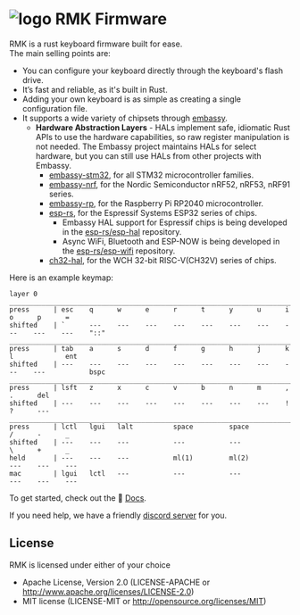 # ![logo](https://github.com/rmk-firmware/rmk/blob/master/docs/public/logo-64x64.png?raw=true) RMK Firmware

RMK is a rust keyboard firmware built for ease.  
The main selling points are:
  - You can configure your keyboard directly through the keyboard's flash drive.
  - It’s fast and reliable, as it's built in Rust.
  - Adding your own keyboard is as simple as creating a single configuration file.
  - It supports a wide variety of chipsets through [embassy](https://github.com/embassy-rs/embassy).
    - **Hardware Abstraction Layers** - HALs implement safe, idiomatic Rust APIs to use the hardware capabilities, so raw register manipulation is not needed. The Embassy project maintains HALs for select hardware, but you can still use HALs from other projects with Embassy.
      - <a href="https://docs.embassy.dev/embassy-stm32/">embassy-stm32</a>, for all STM32 microcontroller families.
      - <a href="https://docs.embassy.dev/embassy-nrf/">embassy-nrf</a>, for the Nordic Semiconductor nRF52, nRF53, nRF91 series.
      - <a href="https://docs.embassy.dev/embassy-rp/">embassy-rp</a>, for the Raspberry Pi RP2040 microcontroller.
      - <a href="https://github.com/esp-rs">esp-rs</a>, for the Espressif Systems ESP32 series of chips.
        - Embassy HAL support for Espressif chips is being developed in the [esp-rs/esp-hal](https://github.com/esp-rs/esp-hal) repository.
        - Async WiFi, Bluetooth and ESP-NOW is being developed in the [esp-rs/esp-wifi](https://github.com/esp-rs/esp-wifi) repository.
      - <a href="https://github.com/ch32-rs/ch32-hal">ch32-hal</a>, for the WCH 32-bit RISC-V(CH32V) series of chips.



Here is an example keymap:  
```rmk
layer 0
____________________________________________________________________________________________________
press      | esc    q      w      e      r      t      y      u      i      o      p      =
shifted    | `      ---    ---    ---    ---    ---    ---    ---    ---    ---    ---    "::"
____________________________________________________________________________________________________
press      | tab    a      s      d      f      g      h      j      k      l             ent
shifted    | ---    ---    ---    ---    ---    ---    ---    ---    ---    ---           bspc
____________________________________________________________________________________________________
press      | lsft   z      x      c      v      b      n      m      ,             .      del
shifted    | ---    ---    ---    ---    ---    ---    ---    ---    !             ?      ---
____________________________________________________________________________________________________
press      | lctl   lgui   lalt          space         space                /      -      _
shifted    | ---    ---    ---           ---           ---                  \      +      _
held       | ---    ---    ---           ml(1)         ml(2)                ---    ---    ---
mac        | lgui   lctl   ---           ---           ---                  ---    ---    ---
```
  
  
To get started, check out the 📖 [Docs](https://rmk-firmware.github.io/rmk).

If you need help, we have a friendly [discord server](https://discord.gg/SrESTtBKV5) for you.


## License

RMK is licensed under either of your choice

- Apache License, Version 2.0 (LICENSE-APACHE or http://www.apache.org/licenses/LICENSE-2.0)
- MIT license (LICENSE-MIT or http://opensource.org/licenses/MIT)
